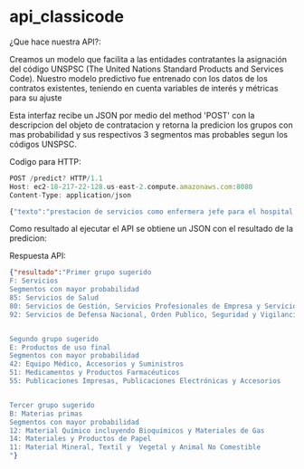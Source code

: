 # api_classicode

¿Que hace nuestra API?: 

Creamos un modelo que facilita a las entidades contratantes la asignación del código UNSPSC (The United Nations Standard Products and Services Code). Nuestro modelo predictivo fue entrenado con los datos de los contratos existentes, teniendo en cuenta variables de interés y métricas para su ajuste

Esta interfaz recibe un JSON por medio del method 'POST' con la descripcion del objeto de contratacion y retorna la predicion los grupos con mas probabilidad y sus respectivos 3 segmentos mas probables segun los códigos UNSPSC.

Codigo para HTTP:
```javascript
POST /predict? HTTP/1.1
Host: ec2-18-217-22-128.us-east-2.compute.amazonaws.com:8080
Content-Type: application/json

{"texto":"prestacion de servicios como enfermera jefe para el hospital universitario del valle"}
```   

Como resultado al ejecutar el API se obtiene un JSON con el resultado de la predicion:

Respuesta API:
```json
{"resultado":"Primer grupo sugerido 
F: Servicios
Segmentos con mayor probabilidad
85: Servicios de Salud
80: Servicios de Gestión, Servicios Profesionales de Empresa y Servicios Administrativos
92: Servicios de Defensa Nacional, Orden Publico, Seguridad y Vigilancia


Segundo grupo sugerido 
E: Productos de uso final
Segmentos con mayor probabilidad
42: Equipo Médico, Accesorios y Suministros
51: Medicamentos y Productos Farmacéuticos
55: Publicaciones Impresas, Publicaciones Electrónicas y Accesorios


Tercer grupo sugerido 
B: Materias primas
Segmentos con mayor probabilidad
12: Material Químico incluyendo Bioquímicos y Materiales de Gas
14: Materiales y Productos de Papel
11: Material Mineral, Textil y  Vegetal y Animal No Comestible
"}
```